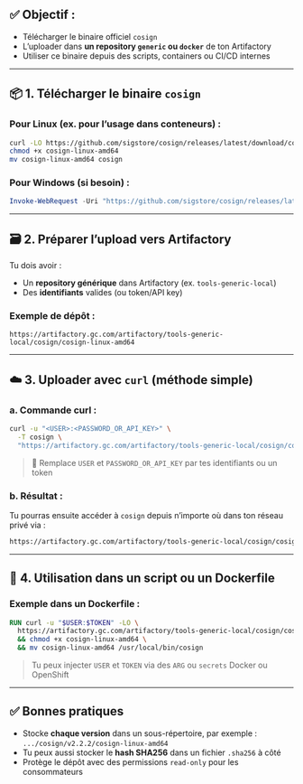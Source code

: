 ## ✅ Objectif :

* Télécharger le binaire officiel `cosign`
* L’uploader dans **un repository `generic` ou `docker`** de ton Artifactory
* Utiliser ce binaire depuis des scripts, containers ou CI/CD internes

---

## 📦 1. Télécharger le binaire `cosign`

### Pour Linux (ex. pour l’usage dans conteneurs) :

```bash
curl -LO https://github.com/sigstore/cosign/releases/latest/download/cosign-linux-amd64
chmod +x cosign-linux-amd64
mv cosign-linux-amd64 cosign
```

### Pour Windows (si besoin) :

```powershell
Invoke-WebRequest -Uri "https://github.com/sigstore/cosign/releases/latest/download/cosign-windows-amd64.exe" -OutFile "cosign.exe"
```

---

## 🗃️ 2. Préparer l’upload vers Artifactory

Tu dois avoir :

* Un **repository générique** dans Artifactory (ex. `tools-generic-local`)
* Des **identifiants** valides (ou token/API key)

### Exemple de dépôt :

```
https://artifactory.gc.com/artifactory/tools-generic-local/cosign/cosign-linux-amd64
```

---

## ☁️ 3. Uploader avec `curl` (méthode simple)

### a. Commande curl :

```bash
curl -u "<USER>:<PASSWORD_OR_API_KEY>" \
  -T cosign \
  "https://artifactory.gc.com/artifactory/tools-generic-local/cosign/cosign-linux-amd64"
```

> 🔐 Remplace `USER` et `PASSWORD_OR_API_KEY` par tes identifiants ou un token

### b. Résultat :

Tu pourras ensuite accéder à `cosign` depuis n’importe où dans ton réseau privé via :

```bash
https://artifactory.gc.com/artifactory/tools-generic-local/cosign/cosign-linux-amd64
```

---

## 🤖 4. Utilisation dans un script ou un Dockerfile

### Exemple dans un Dockerfile :

```Dockerfile
RUN curl -u "$USER:$TOKEN" -LO \
  https://artifactory.gc.com/artifactory/tools-generic-local/cosign/cosign-linux-amd64 \
  && chmod +x cosign-linux-amd64 \
  && mv cosign-linux-amd64 /usr/local/bin/cosign
```

> Tu peux injecter `USER` et `TOKEN` via des `ARG` ou `secrets` Docker ou OpenShift

---

## ✅ Bonnes pratiques

* Stocke **chaque version** dans un sous-répertoire, par exemple :
  `.../cosign/v2.2.2/cosign-linux-amd64`
* Tu peux aussi stocker le **hash SHA256** dans un fichier `.sha256` à côté
* Protège le dépôt avec des permissions `read-only` pour les consommateurs

